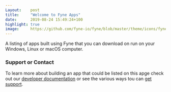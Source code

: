```yaml
---
Layout:    post
title:     "Welcome to Fyne Apps"
date:      2019-08-24 15:49:24+100
highlight: true
image:     https://github.com/fyne-io/fyne/blob/master/theme/icons/fyne.png?raw=true
---
```


A listing of apps built using Fyne that you can download on run on your Windows, Linux or macOS computer.

### Support or Contact

To learn more about building an app that could be listed on this apge check out our [developer documentation](https://fyne.io/develop/) or see the various ways tou can [get support](https://fyne.io/develop/#contact).
